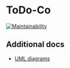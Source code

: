 # ToDo-Co

[![Maintainability](https://api.codeclimate.com/v1/badges/3653f5751726218bcdcd/maintainability)](https://codeclimate.com/github/Eredost/ToDo-Co/maintainability)

## Additional docs

-   [UML diagrams](docs/diagrams)
